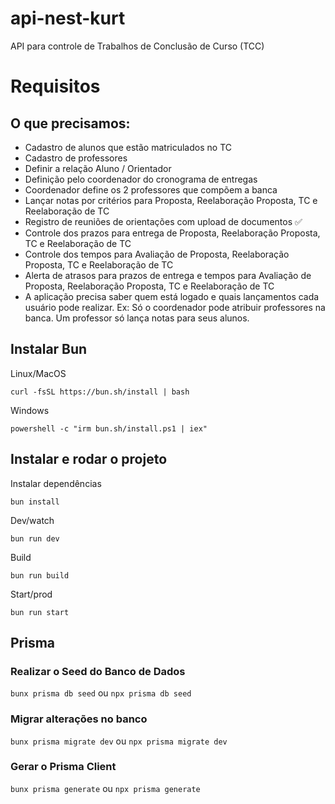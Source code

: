 # api-nest-kurt
API para controle de Trabalhos de Conclusão de Curso (TCC)

# Requisitos
## O que precisamos:
- Cadastro de alunos que estão matriculados no TC
- Cadastro de professores
- Definir a relação Aluno / Orientador
- Definição pelo coordenador do cronograma de entregas
- Coordenador define os 2 professores que compõem a banca
- Lançar notas por critérios para Proposta, Reelaboração Proposta, TC e Reelaboração de TC
- Registro de reuniões de orientações com upload de documentos ✅
- Controle dos prazos para entrega de Proposta, Reelaboração Proposta, TC e Reelaboração de TC
- Controle dos tempos para Avaliação de Proposta, Reelaboração Proposta, TC e Reelaboração de TC
- Alerta de atrasos para prazos de entrega e tempos para Avaliação de Proposta, Reelaboração Proposta, TC e Reelaboração de TC
- A aplicação precisa saber quem está logado e quais lançamentos cada usuário pode realizar. Ex: Só o coordenador pode atribuir professores na banca. Um professor só lança notas para seus alunos.



## Instalar Bun

Linux/MacOS

```curl -fsSL https://bun.sh/install | bash```

Windows

```powershell -c "irm bun.sh/install.ps1 | iex"```


## Instalar e rodar o projeto
Instalar dependências

```bun install```

Dev/watch

```bun run dev```

Build

```bun run build```

Start/prod

```bun run start```


## Prisma
### Realizar o Seed do Banco de Dados
```bunx prisma db seed``` ou ```npx prisma db seed```

### Migrar alterações no banco
```bunx prisma migrate dev``` ou ```npx prisma migrate dev```

### Gerar o Prisma Client
```bunx prisma generate``` ou ```npx prisma generate```
